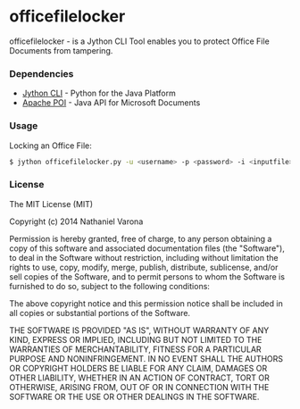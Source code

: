 officefilelocker
================

officefilelocker - is a Jython CLI Tool enables you to protect Office File Documents from tampering.

### Dependencies
 - [Jython CLI](http://www.jython.org/) - Python for the Java Platform
 - [Apache POI](http://poi.apache.org/) -  Java API for Microsoft Documents

### Usage

Locking an Office File:
```bash
$ jython officefilelocker.py -u <username> -p <password> -i <inputfile> -o <outputfile>
```

### License

The MIT License (MIT)

Copyright (c) 2014 Nathaniel Varona

Permission is hereby granted, free of charge, to any person obtaining a copy
of this software and associated documentation files (the "Software"), to deal
in the Software without restriction, including without limitation the rights
to use, copy, modify, merge, publish, distribute, sublicense, and/or sell
copies of the Software, and to permit persons to whom the Software is
furnished to do so, subject to the following conditions:

The above copyright notice and this permission notice shall be included in all
copies or substantial portions of the Software.

THE SOFTWARE IS PROVIDED "AS IS", WITHOUT WARRANTY OF ANY KIND, EXPRESS OR
IMPLIED, INCLUDING BUT NOT LIMITED TO THE WARRANTIES OF MERCHANTABILITY,
FITNESS FOR A PARTICULAR PURPOSE AND NONINFRINGEMENT. IN NO EVENT SHALL THE
AUTHORS OR COPYRIGHT HOLDERS BE LIABLE FOR ANY CLAIM, DAMAGES OR OTHER
LIABILITY, WHETHER IN AN ACTION OF CONTRACT, TORT OR OTHERWISE, ARISING FROM,
OUT OF OR IN CONNECTION WITH THE SOFTWARE OR THE USE OR OTHER DEALINGS IN THE
SOFTWARE.
